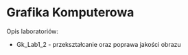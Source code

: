 # Grafika Komputerowa

Opis laboratoriów:
* Gk_Lab1_2 - przekształcanie oraz poprawa jakości obrazu
